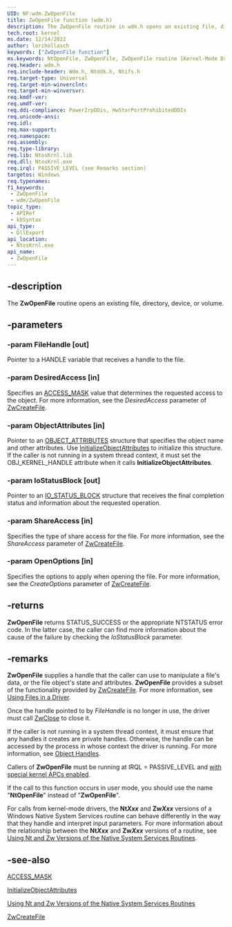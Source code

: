 ```yaml
---
UID: NF:wdm.ZwOpenFile
title: ZwOpenFile function (wdm.h)
description: The ZwOpenFile routine in wdm.h opens an existing file, directory, device, or volume. Once the handle pointed to is no longer in use, the driver must close it.
tech.root: kernel
ms.date: 12/14/2022
author: lorihollasch
keywords: ["ZwOpenFile function"]
ms.keywords: NtOpenFile, ZwOpenFile, ZwOpenFile routine [Kernel-Mode Driver Architecture], k111_efde7b0f-a00d-47c8-8a34-ae22fb909718.xml, kernel.zwopenfile, wdm/NtOpenFile, wdm/ZwOpenFile
req.header: wdm.h
req.include-header: Wdm.h, Ntddk.h, Ntifs.h
req.target-type: Universal
req.target-min-winverclnt:
req.target-min-winversvr: 
req.kmdf-ver: 
req.umdf-ver: 
req.ddi-compliance: PowerIrpDDis, HwStorPortProhibitedDDIs
req.unicode-ansi: 
req.idl: 
req.max-support: 
req.namespace: 
req.assembly: 
req.type-library: 
req.lib: NtosKrnl.lib
req.dll: NtosKrnl.exe
req.irql: PASSIVE_LEVEL (see Remarks section)
targetos: Windows
req.typenames: 
f1_keywords:
 - ZwOpenFile
 - wdm/ZwOpenFile
topic_type:
 - APIRef
 - kbSyntax
api_type:
 - DllExport
api_location:
 - NtosKrnl.exe
api_name:
 - ZwOpenFile
---
```


## -description

The **ZwOpenFile** routine opens an existing file, directory, device, or volume.

## -parameters

### -param FileHandle [out]

Pointer to a HANDLE variable that receives a handle to the file.

### -param DesiredAccess [in]

Specifies an [ACCESS_MASK](/windows-hardware/drivers/kernel/access-mask) value that determines the requested access to the object. For more information, see the *DesiredAccess* parameter of [ZwCreateFile](../ntifs/nf-ntifs-ntcreatefile.md).

### -param ObjectAttributes [in]

Pointer to an [OBJECT_ATTRIBUTES](/windows/win32/api/ntdef/ns-ntdef-_object_attributes) structure that specifies the object name and other attributes. Use [InitializeObjectAttributes](/windows/win32/api/ntdef/nf-ntdef-initializeobjectattributes) to initialize this structure. If the caller is not running in a system thread context, it must set the OBJ_KERNEL_HANDLE attribute when it calls **InitializeObjectAttributes**.

### -param IoStatusBlock [out]

Pointer to an [IO_STATUS_BLOCK](./ns-wdm-_io_status_block.md) structure that receives the final completion status and information about the requested operation.

### -param ShareAccess [in]

Specifies the type of share access for the file. For more information, see the *ShareAccess* parameter of [ZwCreateFile](../ntifs/nf-ntifs-ntcreatefile.md).

### -param OpenOptions [in]

Specifies the options to apply when opening the file. For more information, see the *CreateOptions* parameter of [ZwCreateFile](../ntifs/nf-ntifs-ntcreatefile.md).

## -returns

**ZwOpenFile** returns STATUS_SUCCESS or the appropriate NTSTATUS error code. In the latter case, the caller can find more information about the cause of the failure by checking the *IoStatusBlock* parameter.

## -remarks

**ZwOpenFile** supplies a handle that the caller can use to manipulate a file's data, or the file object's state and attributes. **ZwOpenFile** provides a subset of the functionality provided by [ZwCreateFile](../ntifs/nf-ntifs-ntcreatefile.md). For more information, see [Using Files in a Driver](/windows-hardware/drivers/kernel/using-files-in-a-driver).

Once the handle pointed to by *FileHandle* is no longer in use, the driver must call [ZwClose](../ntifs/nf-ntifs-ntclose.md) to close it.

If the caller is not running in a system thread context, it must ensure that any handles it creates are private handles. Otherwise, the handle can be accessed by the process in whose context the driver is running. For more information, see [Object Handles](/windows-hardware/drivers/kernel/object-handles).

Callers of **ZwOpenFile** must be running at IRQL = PASSIVE_LEVEL and [with special kernel APCs enabled](/windows-hardware/drivers/kernel/disabling-apcs).

If the call to this function occurs in user mode, you should use the name "**NtOpenFile**" instead of "**ZwOpenFile**".

For calls from kernel-mode drivers, the **Nt*Xxx*** and **Zw*Xxx*** versions of a Windows Native System Services routine can behave differently in the way that they handle and interpret input parameters. For more information about the relationship between the **Nt*Xxx*** and **Zw*Xxx*** versions of a routine, see [Using Nt and Zw Versions of the Native System Services Routines](/windows-hardware/drivers/kernel/using-nt-and-zw-versions-of-the-native-system-services-routines).

## -see-also

[ACCESS_MASK](/windows-hardware/drivers/kernel/access-mask)

[InitializeObjectAttributes](/windows/win32/api/ntdef/nf-ntdef-initializeobjectattributes)

[Using Nt and Zw Versions of the Native System Services Routines](/windows-hardware/drivers/kernel/using-nt-and-zw-versions-of-the-native-system-services-routines)

[ZwCreateFile](../ntifs/nf-ntifs-ntcreatefile.md)
